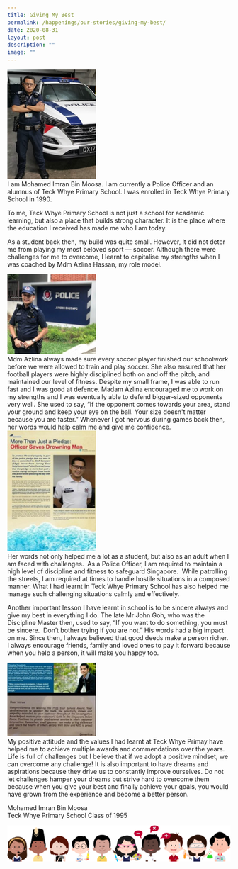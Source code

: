 ```yaml
---
title: Giving My Best
permalink: /happenings/our-stories/giving-my-best/
date: 2020-08-31
layout: post
description: ""
image: ""
---
```

<img src="/images/imran2.jpg" style="width:200px">
<br>
I am Mohamed Imran Bin Moosa. I am currently a Police Officer and an alumnus of Teck Whye Primary School. I was enrolled in Teck Whye Primary School in 1990.

To me, Teck Whye Primary School is not just a school for academic learning, but also a place that builds strong character. It is the place where the education I received has made me who I am today.

As a student back then, my build was quite small. However, it did not deter me from playing my most beloved sport — soccer. Although there were challenges for me to overcome, I learnt to capitalise my strengths when I was coached by Mdm Azlina Hassan, my role model.

<img src="/images/imran1.jpg" style="width:200px">
<br>
Mdm Azlina always made sure every soccer player finished our schoolwork before we were allowed to train and play soccer. She also ensured that her football players were highly disciplined both on and off the pitch, and maintained our level of fitness. Despite my small frame, I was able to run fast and I was good at defence. Madam Azlina encouraged me to work on my strengths and I was eventually able to defend bigger-sized opponents very well. She used to say, “If the opponent comes towards your area, stand your ground and keep your eye on the ball. Your size doesn't matter because you are faster.” Whenever I got nervous during games back then, her words would help calm me and give me confidence.
<img src="/images/imran3.jpg" style="width:200px">
<br>
Her words not only helped me a lot as a student, but also as an adult when I am faced with challenges.&nbsp; As a Police Officer, I am required to maintain a high level of discipline and fitness to safeguard Singapore.&nbsp; While patrolling the streets, I am required at times to handle hostile situations in a composed manner. What I had learnt in Teck Whye Primary School has also helped me manage such challenging situations calmly and effectively.

Another important lesson I have learnt in school is to be sincere always and give my best in everything I do. The late Mr John Goh, who was the Discipline Master then, used to say, “If you want to do something, you must be sincere.&nbsp; Don’t bother trying if you are not.” His words had a big impact on me. Since then, I always believed that good deeds make a person richer. I always encourage friends, family and loved ones to pay it forward because when you help a person, it will make you happy too.

<img src="/images/imran4.jpg" style="width:200px">
<br>
My positive attitude and the values I had learnt at Teck Whye Primay have helped me to achieve multiple awards and commendations over the years. Life is full of challenges but I believe that if we adopt a positive mindset, we can overcome any challenge! It is also important to have dreams and aspirations because they drive us to constantly improve ourselves. Do not let challenges hamper your dreams but strive hard to overcome them because when you give your best and finally achieve your goals, you would have grown from the experience and become a better person.

Mohamed Imran Bin Moosa  
Teck Whye Primary School Class of 1995

![](/images/kids.png)